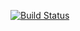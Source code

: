 [![Build Status](https://img.shields.io/travis/Timothy-Dement/SlackBot.svg)](https://travis-ci.org/Timothy-Dement/SlackBot)